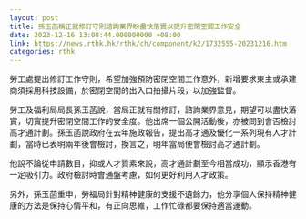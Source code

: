 ```yaml
---
layout: post
title: 孫玉菡稱正就修訂守則諮詢業界盼盡快落實以提升密閉空間工作安全
date: 2023-12-16 13:08:44.000000000 +08:00
link: https://news.rthk.hk/rthk/ch/component/k2/1732555-20231216.htm
categories: rthk
---
```


勞工處提出修訂工作守則，希望加強預防密閉空間工作意外，新增要求東主或承建商須採用科技設備，於密閉空間的出入口拍攝片段，以加強監督。

勞工及福利局局長孫玉菡說，當局正就有關修訂，諮詢業界意見，期望可以盡快落實，切實提升密閉空間工作的安全度。他出席一個公開活動後，亦被問到會否檢討高才通計劃。孫玉菡說政府在去年施政報告，提出高才通及優化一系列現有人才計劃，當時已表明兩年後會檢討，換言之，明年當局便會檢討高才通計劃。

他說不論從申請數目，抑或人才質素來說，高才通計劃至今相當成功，顯示香港有一定吸引力。政府檢討時會通盤考慮，如何更好利用人才政策。

另外，孫玉菡重申，勞福局針對精神健康的支援不遺餘力，他分享個人保持精神健康的方法是保持心情平和，有正向思維，工作忙碌都要保持適當運動。
